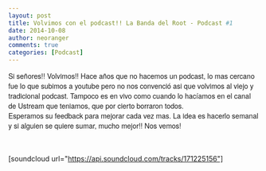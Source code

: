 ```yaml
---
layout: post
title: Volvimos con el podcast!! La Banda del Root - Podcast #1
date: 2014-10-08
author: neoranger
comments: true
categories: [Podcast]
---
```

<span style="font-family:Helvetica Neue, Arial, Helvetica, sans-serif;">Si señores!! Volvimos!! Hace años que no hacemos un podcast, lo mas cercano fue lo que subimos a youtube pero no nos convenció asi que volvimos al viejo y tradicional podcast. Tampoco es en vivo como cuando lo hacíamos en el canal de Ustream que teniamos, que por cierto borraron todos.</span><br /><span style="font-family:Helvetica Neue, Arial, Helvetica, sans-serif;">Esperamos su feedback para mejorar cada vez mas. La idea es hacerlo semanal y si alguien se quiere sumar, mucho mejor!! Nos vemos!</span><br /><br /><br />

[soundcloud url="https://api.soundcloud.com/tracks/171225156"]
